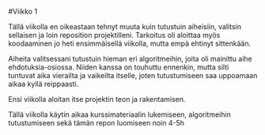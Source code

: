 #Viikko 1

Tällä viikolla en oikeastaan tehnyt muuta kuin tutustuin aiheisiin, valitsin sellaisen ja loin reposition projektilleni. Tarkoitus oli aloittaa myös koodaaminen jo heti ensimmäisellä viikolla, mutta empä ehtinyt sittenkään.

Aiheita valitsessani tutustuin hieman eri algoritmeihin, joita oli mainittu aihe ehdotuksia-osiossa. Niiden kanssa on touhuttu ennenkin, mutta silti tuntuvat aika vierailta ja vaikeilta itselle, joten tutustumiseen saa uppoamaan aikaa kyllä reippaasti.

Ensi viikolla aloitan itse projektin teon ja rakentamisen.

Tällä viikolla käytin aikaa kurssimateriaalin lukemiseen, algoritmeihin tutustumiseen sekä tämän repon luomiseen noin 4-5h
